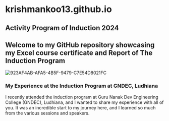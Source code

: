 # krishmankoo13.github.io
## Activity Program of Induction 2024
## Welcome to my GitHub repository showcasing my Excel course certificate and Report of The Induction Program
![923AF4AB-AFA5-4B5F-9479-C7E54D8021FC](https://github.com/user-attachments/assets/8b753aa5-08c4-49e4-a70a-8f4348ec4540)

### My Experience at the Induction Program at GNDEC, Ludhiana
I recently attended the induction program at Guru Nanak Dev Engineering College (GNDEC), Ludhiana, and I wanted to share my experience with all of you. It was an incredible start to my journey here, and I learned so much from the various sessions and speakers.


